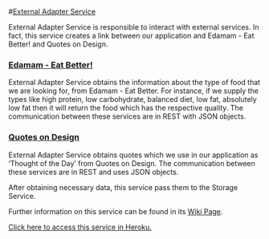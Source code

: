#[External Adapter Service](https://github.com/introsde-final-project/external-adapter-service)

External Adapter Service is responsible to interact with external services.  In fact, this service creates a link between our application and Edamam - Eat Better! and Quotes on Design. 

###	[Edamam - Eat Better!](https://www.edamam.com/) 
External Adapter Service obtains the information about the type of food that we are looking for, from Edamam - Eat Better. For instance, if we supply the types like high protein, low carbohydrate, balanced diet, low fat, absolutely low fat then it will return the food which has the respective quality. The communication between these services are in REST with JSON objects.

###	[Quotes on Design](http://quotesondesign.com/)
External Adapter Service obtains quotes which we use in our application as ‘Thought of the Day’ from Quotes on Design. The communication between these services are in REST and uses JSON objects.

After obtaining necessary data, this service pass them to the Storage Service.

Further information on this service can be found in its [Wiki Page](https://github.com/introsde-final-project/external-adapter-service/wiki).

[Click here to access this service in Heroku.](http://external-adapter-service.herokuapp.com/adapter/quote)
